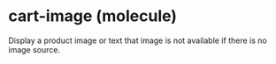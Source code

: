 # cart-image (molecule)

Display a product image or text that image is not available if there is no image source.